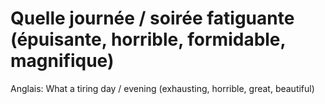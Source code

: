 # Quelle journée / soirée fatiguante (épuisante, horrible, formidable, magnifique)

Anglais: What a tiring day / evening (exhausting, horrible, great, beautiful)